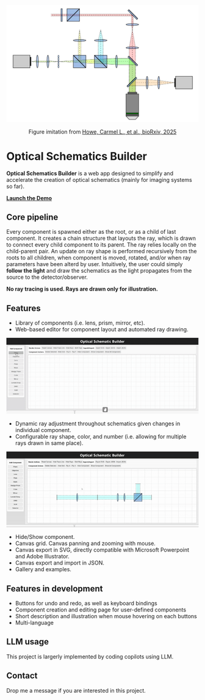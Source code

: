 ![Example](./img/example_cover.jpg)

<div align="center"> Figure imitation from <a href="https://www.biorxiv.org/content/10.1101/2025.03.17.643718v2.full">Howe, Carmel L., et al., bioRxiv, 2025</a></div>

# Optical Schematics Builder

**Optical Schematics Builder** is a web app designed to simplify and accelerate the creation of optical schematics (mainly for imaging systems so far). 

[**Launch the Demo**](https://aaronzq.github.io/schematics-builder/)

## Core pipeline

Every component is spawned either as the root, or as a child of last component. It creates a chain structure that layouts the ray, which is drawn to connect every child component to its parent. The ray relies locally on the child-parent pair. An update on ray shape is performed recursively from the roots to all children, when component is moved, rotated, and/or when ray parameters have been alterd by user. Intuitively, the user could simply __follow the light__ and draw the schematics as the light propagates from the source to the detector/observer.

__No ray tracing is used. Rays are drawn only for illustration.__

## Features

- Library of components (i.e. lens, prism, mirror, etc).
- Web-based editor for component layout and automated ray drawing. 

<div align="center">
    <img src="./img/v1.gif" alt="v1" />
</div>

- Dynamic ray adjustment throughout schematics given changes in individual component.
- Configurable ray shape, color, and number (i.e. allowing for multiple rays drawn in same place).

<div align="center">
    <img src="./img/v2.gif" alt="v2" />
</div>

- Hide/Show component.
- Canvas grid. Canvas panning and zooming with mouse.
- Canvas export in SVG, directly compatible with Microsoft Powerpoint and Adobe Illustrator.
- Canvas export and import in JSON. 
- Gallery and examples.


## Features in development

- Buttons for undo and redo, as well as keyboard bindings
- Component creation and editing page for user-defined components
- Short description and illustration when mouse hovering on each buttons
- Multi-language


<!-- ## Project Structure

```
schematics-builder/
├── scripts/
│   ├── arrows.js                       # Handles drawing and updating arrows for component placement
│   ├── componentManager.js             # Manages the lifecycle and state of all components on the canvas
│   ├── components.js                   # Defines available optical components and their properties
│   ├── constants.js                    # Stores constant values used throughout the app
│   ├── eventHandler.js                 # Centralizes event listeners and dispatch logic
│   ├── gallery.js                      # Manages the example gallery and importing/exporting examples
│   ├── grid.js                         # Handles drawing and updating the background grid
│   ├── interactionHandler.js           # Manages user interactions (drag, select, zoom, etc.)
│   ├── main.js                         # Main entry point; initializes the app and ties modules together
│   ├── rayMenu.js                      # UI and logic for ray customization and overlay
│   ├── rays.js                         # Handles ray drawing, and propagation logic
│   ├── traceLines.js                   # Manages the drawing of center trace lines between components
│   ├── viewportManager.js              # Handles canvas panning, zooming, and viewport state
│   ├── modules/
│   │   ├── componentAperture.js        # Logic for component apertures and their effects on rays
│   │   ├── componentHierarchy.js       # Manages parent-child relationships between components
│   │   ├── componentPlacement.js       # Handles placement and alignment of components
│   │   ├── componentRenderer.js        # Responsible for rendering components to SVG/canvas
│   │   └── componentUtils.js           # Utility functions for component manipulation
│   └── utils/
│       ├── exportUtils.js              # Functions for exporting/importing schematics (SVG/JSON)
│       ├── mathUtils.js                # Math helper functions (geometry, transforms, etc.)
│       ├── svgUtils.js                 # Utilities for SVG manipulation and creation
│       └── validators.js               # Input and data validation helpers
├── style.css                           # Main stylesheet for the app
└── index.html                          # Main HTML file, sets up the UI layout and loads scripts
``` -->

## LLM usage

This project is largerly implemented by coding copilots using LLM. 

## Contact

Drop me a message if you are interested in this project.